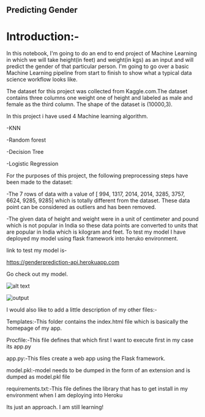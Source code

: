 ## Predicting Gender

# Introduction:-

In this notebook, I'm going to do an end to end project of Machine Learning in which we will take height(in feet) and weight(in kgs) as an input and will predict the gender of that particular person. I'm going to go over a basic Machine Learning pipeline from start to finish to show what a typical data science workflow looks like.

The dataset for this project was collected from Kaggle.com.The dataset contains three columns one weight one of height and labeled as male and female as the third column. The shape of the dataset is (10000,3).

In this project i have used 4 Machine learning algorithm.

-KNN

-Random forest

-Decision Tree

-Logistic Regression

For the purposes of this project, the following preprocessing steps have been made to the dataset:

-The 7 rows of data with a value of [ 994, 1317, 2014, 2014, 3285, 3757, 6624, 9285, 9285] which is totally different from the dataset. These data point can be considered as outliers and has been removed.

-The given data of height and weight were in a unit of centimeter and pound which is not popular in India so these data points are converted to units that are popular in India which is kilogram and feet.
To test my model I have deployed my model using flask framework into heruko environment.

link to test my model is-

https://genderprediction-api.herokuapp.com

Go check out my model.

![alt text](https://github.com/Anas-coder/My-Projects/blob/master/Machine%20Learning%20Projects/Screenshot%20(7).png
)



![output](https://github.com/Anas-coder/Project-Gender-Prediction/blob/master/Output.png)


I would also like to add a little description of my other files:-

Templates:-This folder contains the index.html file which is basically the homepage of my app.

Procfile:-This file defines that which first I want to execute first in my case its app.py

app.py:-This files create a web app using the Flask framework.

model.pkl:-model needs to be dumped in the form of an extension and is dumped as model.pkl file

requirements.txt:-This file defines the library that has to get install in my environment when I am deploying into Heroku


Its just an approach.
I am still learning!
